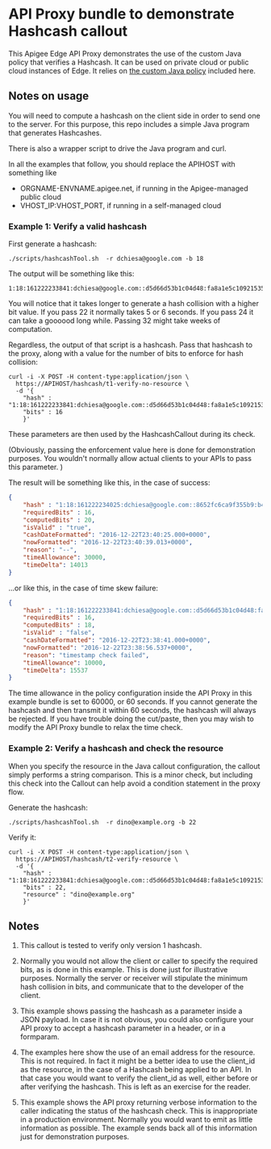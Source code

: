 # API Proxy bundle to demonstrate Hashcash callout

This Apigee Edge API Proxy demonstrates the use of the custom Java policy that verifies a Hashcash.
It can be used on private cloud or public cloud instances of Edge.  It relies on [the custom Java policy](../callout) included here.


## Notes on usage

You will need to compute a hashcash on the client side in order to send one to
the server. For this purpose, this repo includes a simple Java program that generates Hashcashes.

There is also a wrapper script to drive the Java program and curl.  

In all the examples that follow, you should replace the APIHOST with something like

* ORGNAME-ENVNAME.apigee.net, if running in the Apigee-managed public cloud
* VHOST_IP:VHOST_PORT, if running in a self-managed cloud


### Example 1: Verify a valid hashcash

First generate a hashcash:

```
./scripts/hashcashTool.sh  -r dchiesa@google.com -b 18
```
The output will be something like this:

```
1:18:161222233841:dchiesa@google.com::d5d66d53b1c04d48:fa8a1e5c10921535
```

You will notice that it takes longer to generate a hash collision with a
higher bit value.  If you pass 22 it normally takes 5 or 6 seconds.  If
you pass 24 it can take a goooood long while. Passing 32 might take
weeks of computation.

Regardless, the output of that script is a hashcash.  Pass that hashcash to the proxy, along with a value for the number of bits to enforce for hash collision:

```
curl -i -X POST -H content-type:application/json \
  https://APIHOST/hashcash/t1-verify-no-resource \
  -d '{
    "hash" : "1:18:161222233841:dchiesa@google.com::d5d66d53b1c04d48:fa8a1e5c10921535",
    "bits" : 16
    }'
```

These parameters are then used by the HashcashCallout during its check. 

(Obviously, passing the enforcement value here is done for demonstration purposes. You wouldn't
normally allow actual clients to your APIs to pass this parameter. )


The result will be something like this, in the case of success:

```json
{
    "hash" : "1:18:161222234025:dchiesa@google.com::8652fc6ca9f355b9:b496b8e32454001d",
    "requiredBits" : 16,
    "computedBits" : 20,
    "isValid" : "true",
    "cashDateFormatted": "2016-12-22T23:40:25.000+0000",
    "nowFormatted": "2016-12-22T23:40:39.013+0000",
    "reason": "--",
    "timeAllowance": 30000,
    "timeDelta": 14013
}
```

...or like this, in the case of time skew failure: 

```json
{
    "hash" : "1:18:161222233841:dchiesa@google.com::d5d66d53b1c04d48:fa8a1e5c10921535",
    "requiredBits" : 16,
    "computedBits" : 18,
    "isValid" : "false",
    "cashDateFormatted": "2016-12-22T23:38:41.000+0000",
    "nowFormatted": "2016-12-22T23:38:56.537+0000",
    "reason": "timestamp check failed",
    "timeAllowance": 10000,
    "timeDelta": 15537
}
```


The time allowance in the policy configuration inside the API Proxy in
this example bundle is set to 60000, or 60 seconds.  If you cannot
generate the hashcash and then transmit it within 60 seconds, the
hashcash will always be rejected. If you have trouble doing the
cut/paste, then you may wish to modify the API Proxy bundle to relax the
time check. 


### Example 2: Verify a hashcash and check the resource

When you specify the resource in the Java callout configuration, the
callout simply performs a string comparison. This is a minor check, but
including this check into the Callout can help avoid a condition
statement in the proxy flow.

Generate the hashcash:

```
./scripts/hashcashTool.sh  -r dino@example.org -b 22
```

Verify it:

```
curl -i -X POST -H content-type:application/json \
  https://APIHOST/hashcash/t2-verify-resource \
  -d '{
    "hash" : "1:18:161222233841:dchiesa@google.com::d5d66d53b1c04d48:fa8a1e5c10921535",
    "bits" : 22,
    "resource" : "dino@example.org"
    }'
```



## Notes

1. This callout is tested to verify only version 1 hashcash. 

1. Normally you would not allow the client or caller to specify the
   required bits, as is done in this example. This is done just for
   illustrative purposes.  Normally the server or receiver will
   stipulate the minimum hash collision in bits, and communicate that to
   the developer of the client.

2. This example shows passing the hashcash as a parameter inside a JSON payload.
   In case it is not obvious, you could also configure your API proxy to accept
   a hashcash parameter in a header, or in a formparam.

3. The examples here show the use of an email address for the resource. This
   is not required. In fact it might be a better idea to use the client_id
   as the resource, in the case of a Hashcash being applied to an API.
   In that case you would want to verify the client_id as well, either before
   or after verifying the hashcash. This is left as an exercise for the reader.
   
4. This example shows the API proxy returning verbose information to the
   caller indicating the status of the hashcash check. This is
   inappropriate in a production environment.  Normally you would want
   to emit as little information as possible. The example sends back all
   of this information just for demonstration purposes.


